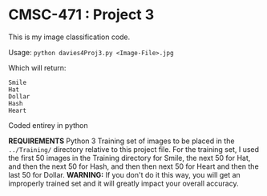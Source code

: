 # CMSC-471 : Project 3

This is my image classification code.

Usage:
  `python davies4Proj3.py <Image-File>.jpg`

Which will return:
  ```
  Smile
  Hat
  Dollar
  Hash
  Heart
  ```

Coded entirey in python

**REQUIREMENTS**
Python 3
Training set of images to be placed in the `../Training/` directory relative to this project file.
For the training set, I used the first 50 images in the Training directory for Smile, the next 50 for Hat, and then the next 50 for Hash, and then then next 50 for Heart and then the last 50 for Dollar.
**WARNING:** If you don't do it this way, you will get an improperly trained set and it will greatly impact your overall accuracy.
